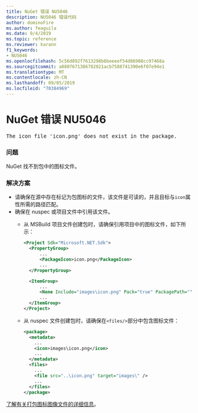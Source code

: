 ```yaml
---
title: NuGet 错误 NU5046
description: NU5046 错误代码
author: dominoFire
ms.author: feaguila
ms.date: 9/4/2019
ms.topic: reference
ms.reviewer: karann
f1_keywords:
- NU5046
ms.openlocfilehash: 5c56d892f7613298b6beeeef54d86908cc97468a
ms.sourcegitcommit: a0807671386782021acb7588741390e6f07e94e1
ms.translationtype: MT
ms.contentlocale: zh-CN
ms.lasthandoff: 09/05/2019
ms.locfileid: "70384969"
---
```

# <a name="nuget-error-nu5046"></a>NuGet 错误 NU5046

<pre>The icon file 'icon.png' does not exist in the package.</pre>


### <a name="issue"></a>问题

NuGet 找不到包中的图标文件。


### <a name="solution"></a>解决方案

- 请确保在源中存在标记为包图标的文件，该文件是可读的，并且目标与`icon`属性所需的路径匹配。
- 确保在 nuspec 或项目文件中引用该文件。
  * 从 MSBuild 项目文件创建包时，请确保引用项目中的图标文件，如下所示：

    ```xml
    <Project Sdk="Microsoft.NET.Sdk">
      <PropertyGroup>
          ...
          <PackageIcon>icon.png</PackageIcon>
          ...
      </PropertyGroup>

      <ItemGroup>
          ...
          <None Include="images\icon.png" Pack="true" PackagePath=""/>
          ...
      </ItemGroup>
    </Project>
    ```

  * 从 nuspec 文件创建包时，请确保在`<files/>`部分中包含图标文件：

    ```xml
    <package>
      <metadata>
        ...
        <icon>images\icon.png</icon>
        ...
      </metadata>
      <files>
        ...
        <file src="..\icon.png" target="images\" />
        ...
      </files>
    </package>
    ```

[了解有关打包图标图像文件的详细信息](../msbuild-targets.md#packing-an-icon-image-file)。

